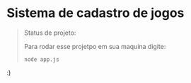 # Sistema de cadastro de jogos

> Status de projeto:
>
> Para rodar esse projetpo em sua maquina digite:
> ```
> node app.js
>```

:)
